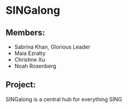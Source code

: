 SINGalong
=================

Members:
--------
- Sabrina Khan, Glorious Leader
- Maia Ezratty
- Christine Xu
- Noah Rosenberg

Project:
--------
SINGalong is a central hub for everything SING
